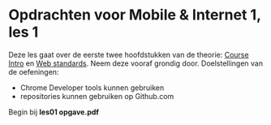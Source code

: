 # Opdrachten voor Mobile & Internet 1, les 1 

Deze les gaat over de eerste twee hoofdstukken van de theorie: [Course Intro](https://rogiervdl.github.io/HTML-course/00_intro.html#/) en [Web standards](https://rogiervdl.github.io/HTML-course/01_standards.html#/). Neem deze vooraf grondig door. Doelstellingen van de oefeningen:

- Chrome Developer tools kunnen gebruiken
- repositories kunnen gebruiken op Github.com

Begin bij **les01 opgave.pdf**